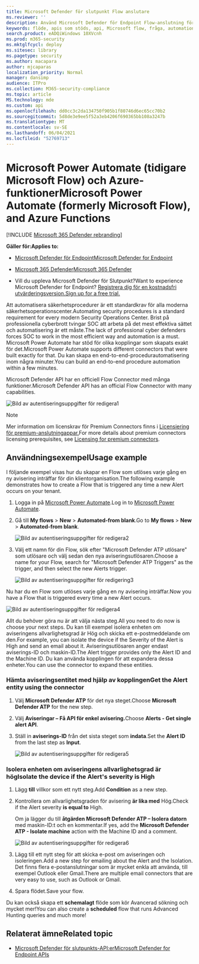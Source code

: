 ```yaml
---
title: Microsoft Defender för slutpunkt Flow anslutare
ms.reviewer: ''
description: Använd Microsoft Defender för Endpoint Flow-anslutning för att automatisera säkerhet och skapa ett flöde som utlöses när en ny avisering inträffar för klientorganisationen.
keywords: flöde, apis som stöds, api, Microsoft flow, fråga, automation
search.product: eADQiWindows 10XVcnh
ms.prod: m365-security
ms.mktglfcycl: deploy
ms.sitesec: library
ms.pagetype: security
ms.author: macapara
author: mjcaparas
localization_priority: Normal
manager: dansimp
audience: ITPro
ms.collection: M365-security-compliance
ms.topic: article
MS.technology: mde
ms.custom: api
ms.openlocfilehash: dd0cc3c2da134750f905b1f80746d6ec65cc70b2
ms.sourcegitcommit: 5d8de3e9ee5f52a3eb4206f690365bb108a3247b
ms.translationtype: MT
ms.contentlocale: sv-SE
ms.lasthandoff: 06/04/2021
ms.locfileid: "52769713"
---
```

# <a name="microsoft-power-automate-formerly-microsoft-flow-and-azure-functions"></a><span data-ttu-id="65ca3-104">Microsoft Power Automate (tidigare Microsoft Flow) och Azure-funktioner</span><span class="sxs-lookup"><span data-stu-id="65ca3-104">Microsoft Power Automate (formerly Microsoft Flow), and Azure Functions</span></span>

[!INCLUDE [Microsoft 365 Defender rebranding](../../includes/microsoft-defender.md)]

<span data-ttu-id="65ca3-105">**Gäller för:**</span><span class="sxs-lookup"><span data-stu-id="65ca3-105">**Applies to:**</span></span>
- [<span data-ttu-id="65ca3-106">Microsoft Defender för Endpoint</span><span class="sxs-lookup"><span data-stu-id="65ca3-106">Microsoft Defender for Endpoint</span></span>](https://go.microsoft.com/fwlink/p/?linkid=2154037)
- [<span data-ttu-id="65ca3-107">Microsoft 365 Defender</span><span class="sxs-lookup"><span data-stu-id="65ca3-107">Microsoft 365 Defender</span></span>](https://go.microsoft.com/fwlink/?linkid=2118804)


- <span data-ttu-id="65ca3-108">Vill du uppleva Microsoft Defender för Slutpunkt?</span><span class="sxs-lookup"><span data-stu-id="65ca3-108">Want to experience Microsoft Defender for Endpoint?</span></span> [<span data-ttu-id="65ca3-109">Registrera dig för en kostnadsfri utvärderingsversion.</span><span class="sxs-lookup"><span data-stu-id="65ca3-109">Sign up for a free trial.</span></span>](https://www.microsoft.com/microsoft-365/windows/microsoft-defender-atp?ocid=docs-wdatp-exposedapis-abovefoldlink) 

<span data-ttu-id="65ca3-110">Att automatisera säkerhetsprocedurer är ett standardkrav för alla moderna säkerhetsoperationscenter.</span><span class="sxs-lookup"><span data-stu-id="65ca3-110">Automating security procedures is a standard requirement for every modern Security Operations Center.</span></span> <span data-ttu-id="65ca3-111">Brist på professionella cyberbrott tvingar SOC att arbeta på det mest effektiva sättet och automatisering är ett måste.</span><span class="sxs-lookup"><span data-stu-id="65ca3-111">The lack of professional cyber defenders forces SOC to work in the most efficient way and automation is a must.</span></span> <span data-ttu-id="65ca3-112">Microsoft Power Automate har stöd för olika kopplingar som skapats exakt för det.</span><span class="sxs-lookup"><span data-stu-id="65ca3-112">Microsoft Power Automate supports different connectors that were built exactly for that.</span></span> <span data-ttu-id="65ca3-113">Du kan skapa en end-to-end-procedurautomatisering inom några minuter.</span><span class="sxs-lookup"><span data-stu-id="65ca3-113">You can build an end-to-end procedure automation within a few minutes.</span></span>

<span data-ttu-id="65ca3-114">Microsoft Defender API har en officiell Flow Connector med många funktioner.</span><span class="sxs-lookup"><span data-stu-id="65ca3-114">Microsoft Defender API has an official Flow Connector with many capabilities.</span></span>

![Bild av autentiseringsuppgifter för redigera1](images/api-flow-0.png)

> [!NOTE]
> <span data-ttu-id="65ca3-116">Mer information om licenskrav för Premium Connectors finns i [Licensiering för premium-anslutningappar.](https://docs.microsoft.com/power-automate/triggers-introduction#licensing-for-premium-connectors)</span><span class="sxs-lookup"><span data-stu-id="65ca3-116">For more details about premium connectors licensing prerequisites, see [Licensing for premium connectors](https://docs.microsoft.com/power-automate/triggers-introduction#licensing-for-premium-connectors).</span></span>


## <a name="usage-example"></a><span data-ttu-id="65ca3-117">Användningsexempel</span><span class="sxs-lookup"><span data-stu-id="65ca3-117">Usage example</span></span>

<span data-ttu-id="65ca3-118">I följande exempel visas hur du skapar en Flow som utlöses varje gång en ny avisering inträffar för din klientorganisation.</span><span class="sxs-lookup"><span data-stu-id="65ca3-118">The following example demonstrates how to create a Flow that is triggered any time a new Alert occurs on your tenant.</span></span>

1. <span data-ttu-id="65ca3-119">Logga in på [Microsoft Power Automate](https://flow.microsoft.com).</span><span class="sxs-lookup"><span data-stu-id="65ca3-119">Log in to [Microsoft Power Automate](https://flow.microsoft.com).</span></span>

2. <span data-ttu-id="65ca3-120">Gå till **My flows**  >  **New**  >  **Automated-from blank**.</span><span class="sxs-lookup"><span data-stu-id="65ca3-120">Go to **My flows** > **New** > **Automated-from blank**.</span></span>

    ![Bild av autentiseringsuppgifter för redigera2](images/api-flow-1.png)

3. <span data-ttu-id="65ca3-122">Välj ett namn för din Flow, sök efter "Microsoft Defender ATP utlösare" som utlösare och välj sedan den nya aviseringsutlösaren.</span><span class="sxs-lookup"><span data-stu-id="65ca3-122">Choose a name for your Flow, search for "Microsoft Defender ATP Triggers" as the trigger, and then select the new Alerts trigger.</span></span>

    ![Bild av autentiseringsuppgifter för redigering3](images/api-flow-2.png)

<span data-ttu-id="65ca3-124">Nu har du en Flow som utlöses varje gång en ny avisering inträffar.</span><span class="sxs-lookup"><span data-stu-id="65ca3-124">Now you have a Flow that is triggered every time a new Alert occurs.</span></span>

![Bild av autentiseringsuppgifter för redigera4](images/api-flow-3.png)

<span data-ttu-id="65ca3-126">Allt du behöver göra nu är att välja nästa steg.</span><span class="sxs-lookup"><span data-stu-id="65ca3-126">All you need to do now is choose your next steps.</span></span>
<span data-ttu-id="65ca3-127">Du kan till exempel isolera enheten om aviseringens allvarlighetsgrad är Hög och skicka ett e-postmeddelande om den.</span><span class="sxs-lookup"><span data-stu-id="65ca3-127">For example, you can isolate the device if the Severity of the Alert is High and send an email about it.</span></span>
<span data-ttu-id="65ca3-128">Aviseringsutlösaren anger endast aviserings-ID och maskin-ID.</span><span class="sxs-lookup"><span data-stu-id="65ca3-128">The Alert trigger provides only the Alert ID and the Machine ID.</span></span> <span data-ttu-id="65ca3-129">Du kan använda kopplingen för att expandera dessa enheter.</span><span class="sxs-lookup"><span data-stu-id="65ca3-129">You can use the connector to expand these entities.</span></span>

### <a name="get-the-alert-entity-using-the-connector"></a><span data-ttu-id="65ca3-130">Hämta aviseringsentitet med hjälp av kopplingen</span><span class="sxs-lookup"><span data-stu-id="65ca3-130">Get the Alert entity using the connector</span></span>

1. <span data-ttu-id="65ca3-131">Välj **Microsoft Defender ATP** för det nya steget.</span><span class="sxs-lookup"><span data-stu-id="65ca3-131">Choose **Microsoft Defender ATP** for the new step.</span></span>

2. <span data-ttu-id="65ca3-132">Välj **Aviseringar – Få API för enkel avisering.**</span><span class="sxs-lookup"><span data-stu-id="65ca3-132">Choose **Alerts - Get single alert API**.</span></span>

3. <span data-ttu-id="65ca3-133">Ställ in **aviserings-ID** från det sista steget som **indata**.</span><span class="sxs-lookup"><span data-stu-id="65ca3-133">Set the **Alert ID** from the last step as **Input**.</span></span>

    ![Bild av autentiseringsuppgifter för redigera5](images/api-flow-4.png)

### <a name="isolate-the-device-if-the-alerts-severity-is-high"></a><span data-ttu-id="65ca3-135">Isolera enheten om aviseringens allvarlighetsgrad är hög</span><span class="sxs-lookup"><span data-stu-id="65ca3-135">Isolate the device if the Alert's severity is High</span></span>

1. <span data-ttu-id="65ca3-136">Lägg **till** villkor som ett nytt steg.</span><span class="sxs-lookup"><span data-stu-id="65ca3-136">Add **Condition** as a new step.</span></span>

2. <span data-ttu-id="65ca3-137">Kontrollera om allvarlighetsgraden för avisering **är lika med** Hög.</span><span class="sxs-lookup"><span data-stu-id="65ca3-137">Check if the Alert severity **is equal to** High.</span></span>

   <span data-ttu-id="65ca3-138">Om ja lägger du till **åtgärden Microsoft Defender ATP – Isolera datorn** med maskin-ID:t och en kommentar.</span><span class="sxs-lookup"><span data-stu-id="65ca3-138">If yes, add the **Microsoft Defender ATP - Isolate machine** action with the Machine ID and a comment.</span></span>

    ![Bild av autentiseringsuppgifter för redigera6](images/api-flow-5.png)

3. <span data-ttu-id="65ca3-140">Lägg till ett nytt steg för att skicka e-post om aviseringen och isoleringen.</span><span class="sxs-lookup"><span data-stu-id="65ca3-140">Add a new step for emailing about the Alert and the Isolation.</span></span> <span data-ttu-id="65ca3-141">Det finns flera e-postanslutningar som är mycket enkla att använda, till exempel Outlook eller Gmail.</span><span class="sxs-lookup"><span data-stu-id="65ca3-141">There are multiple email connectors that are very easy to use, such as Outlook or Gmail.</span></span>

4. <span data-ttu-id="65ca3-142">Spara flödet.</span><span class="sxs-lookup"><span data-stu-id="65ca3-142">Save your flow.</span></span>

<span data-ttu-id="65ca3-143">Du kan också skapa ett **schemalagt** flöde som kör Avancerad sökning och mycket mer!</span><span class="sxs-lookup"><span data-stu-id="65ca3-143">You can also create a **scheduled** flow that runs Advanced Hunting queries and much more!</span></span>

## <a name="related-topic"></a><span data-ttu-id="65ca3-144">Relaterat ämne</span><span class="sxs-lookup"><span data-stu-id="65ca3-144">Related topic</span></span>
- [<span data-ttu-id="65ca3-145">Microsoft Defender för slutpunkts-API:er</span><span class="sxs-lookup"><span data-stu-id="65ca3-145">Microsoft Defender for Endpoint APIs</span></span>](apis-intro.md)
